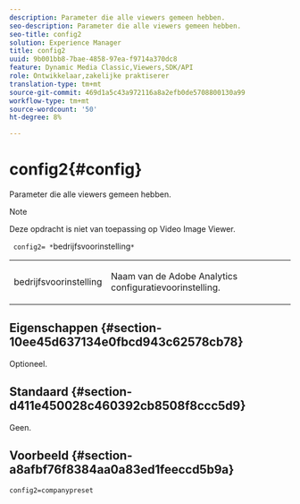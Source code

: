 ```yaml
---
description: Parameter die alle viewers gemeen hebben.
seo-description: Parameter die alle viewers gemeen hebben.
seo-title: config2
solution: Experience Manager
title: config2
uuid: 9b001bb8-7bae-4858-97ea-f9714a370dc8
feature: Dynamic Media Classic,Viewers,SDK/API
role: Ontwikkelaar,zakelijke praktiserer
translation-type: tm+mt
source-git-commit: 469d1a5c43a972116a8a2efb0de5708800130a99
workflow-type: tm+mt
source-wordcount: '50'
ht-degree: 8%

---
```



# config2{#config}

Parameter die alle viewers gemeen hebben.

>[!NOTE]
>
>Deze opdracht is niet van toepassing op Video Image Viewer.

` config2= *`bedrijfsvoorinstelling`*`

<table id="table_9B98C97485DD4DEB8A6ECBCE8DF6B886"> 
 <tbody> 
  <tr> 
   <td colname="col1"> <p> <span class="codeph"> <span class="varname"> bedrijfsvoorinstelling</span> </span> </p> </td> 
   <td colname="col2"> <p> Naam van de <span class="keyword"> Adobe Analytics</span> configuratievoorinstelling. </p> </td> 
  </tr> 
 </tbody> 
</table>

## Eigenschappen {#section-10ee45d637134e0fbcd943c62578cb78}

Optioneel.

## Standaard {#section-d411e450028c460392cb8508f8ccc5d9}

Geen.

## Voorbeeld {#section-a8afbf76f8384aa0a83ed1feeccd5b9a}

```
config2=companypreset
```


